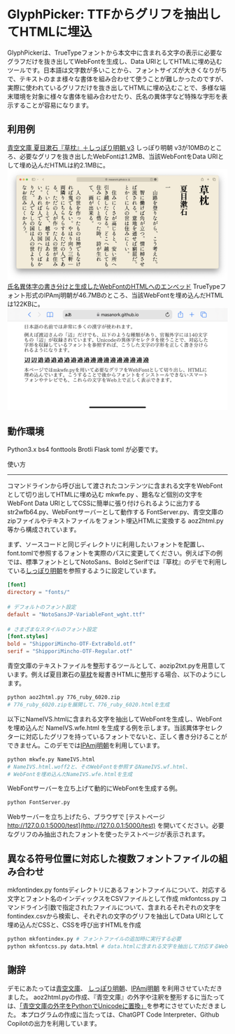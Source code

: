 GlyphPicker: TTFからグリフを抽出してHTMLに埋込
===

GlyphPickerは、TrueTypeフォントから本文中に含まれる文字の表示に必要なグラフだけを抜き出してWebFontを生成し、Data URIとしてHTMLに埋め込むツールです。日本語は文字数が多いことから、フォントサイズが大きくなりがちで、テキストのまま様々な書体を組み合わせて使うことが難しかったのですが、実際に使われているグリフだけを抜き出してHTMLに埋め込むことで、多様な端末環境を対象に様々な書体を組み合わせたり、氏名の異体字など特殊な字形を表示することが容易になります。

利用例
---

[青空文庫 夏目漱石『草枕』＋しっぽり明朝 v3](776_6020.html)
しっぽり明朝 v3が10MBのところ、必要なグリフを抜き出したWebFontは1.2MB、当該WebFontをData URIとして埋め込んだHTMLは約2.1MBに。
![青空文庫 夏目漱石『草枕』＋しっぽり明朝 v3](kusamakura.png)
[氏名異体字の書き分けと生成したWebFontのHTMLへのエンベッド](NameIVS.wfe.html)
TrueTypeフォント形式のIPAmj明朝が46.7MBのところ、当該WebFontを埋め込んだHTMLは122KBに。
![氏名異体字の書き分けと生成したWebFontのHTMLへのエンベッド](nameivs.png)

動作環境
---

Python3.x bs4 fonttools Brotli Flask toml が必要です。

使い方

---
コマンドラインから呼び出して渡されたコンテンツに含まれる文字をWebFontとして切り出してHTMLに埋め込む mkwfe.py 、題名など個別の文字をWebFont Data URIとしてCSSに簡単に張り付けられるように出力する str2wfb64.py、WebFontサーバーとして動作する FontServer.py、青空文庫のzipファイルやテキストファイルをフォント埋込HTMLに変換する aoz2html.py 等から構成されています。

まず、ソースコードと同じディレクトリに利用したいフォントを配置し、font.tomlで参照するフォントを実際のパスに変更してください。例えば下の例では、標準フォントとしてNotoSans、BoldとSerifでは『草枕』のデモで利用している[しっぽり明朝](https://fontdasu.com/shippori-mincho/)を参照するように設定しています。

``` toml
[font]
directory = "fonts/"

# デフォルトのフォント設定
default = "NotoSansJP-VariableFont_wght.ttf"

# さまざまなスタイルのフォント設定
[font.styles]
bold = "ShipporiMincho-OTF-ExtraBold.otf"
serif = "ShipporiMincho-OTF-Regular.otf"
```

青空文庫のテキストファイルを整形するツールとして、aozip2txt.pyを用意しています。例えば夏目漱石の[草枕](https://www.aozora.gr.jp/cards/000148/files/776_ruby_6020.zip)を縦書きHTMLに整形する場合、以下のようにします。

``` bash
python aoz2html.py 776_ruby_6020.zip
# 776_ruby_6020.zipを展開して、776_ruby_6020.htmlを生成
```

以下にNameIVS.htmlに含まれる文字を抽出してWebFontを生成し、WebFontを埋め込んだ NameIVS.wfe.html を生成する例を示します。当該異体字セレクターに対応したグリフを持っているフォントでないと、正しく書き分けることができません。このデモでは[IPAmj明朝](https://moji.or.jp/mojikiban/font/)を利用しています。

``` bash
python mkwfe.py NameIVS.html
# NameIVS.html.woff2と、そのWebFontを参照するNameIVS.wf.html、
# WebFontを埋め込んだNameIVS.wfe.htmlを生成
```

WebFontサーバーを立ち上げて動的にWebFontを生成する例。

``` bash
python FontServer.py
```

Webサーバーを立ち上げたら、ブラウザで [テストページ http://127.0.0.1:5000/test](http://127.0.0.1:5000/test) を開いてください。必要なグリフのみ抽出されたフォントを使ったテストページが表示されます。

異なる符号位置に対応した複数フォントファイルの組み合わせ
---

mkfontindex.py fontsディレクトリにあるフォントファイルについて、対応する文字とフォント名のインディックスをCSVファイルとして作成
mkfontcss.py コマンドライン引数で指定されたファイルについて、含まれるそれぞれの文字をfontindex.csvから検索し、それぞれの文字のグリフを抽出してData URIとして埋め込んだCSSと、CSSを呼び出すHTMLを作成

``` bash
python mkfontindex.py # フォントファイルの追加時に実行する必要
python mkfontcss.py data.html # data.htmlに含まれる文字を抽出して対応するWebFontをdata.cssとして作成、それを呼び出すdata.wf.htmlも作成
```

謝辞
---

デモにあたっては[青空文庫](https://www.aozora.gr.jp/)、 [しっぽり明朝](https://fontdasu.com/shippori-mincho/)、[IPAmj明朝](https://moji.or.jp/mojikiban/font/) を利用させていただきました。
aoz2html.pyの作成、『青空文庫』の外字や注釈を整形するに当たっては、[「青空文庫の外字をPythonでUnicodeに置換」](https://qiita.com/kichiki/items/bb65f7b57e09789a05ce)を参考にさせていただきました。
本プログラムの作成に当たっては、ChatGPT Code Interpreter、Github Copilotの出力を利用しています。
